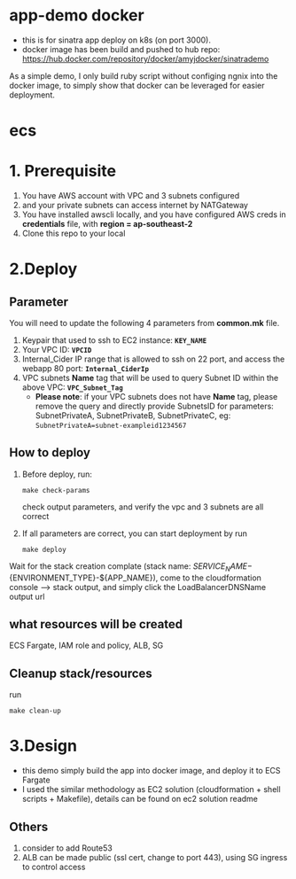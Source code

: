 app-demo docker
===================================
- this is for sinatra app deploy on k8s (on port 3000).
- docker image has been build and pushed to hub repo: https://hub.docker.com/repository/docker/amyjdocker/sinatrademo

As a simple demo, I only build ruby script without configing ngnix into the docker image, to simply show that docker can be leveraged for easier deployment. 


ecs
===================================

# 1. Prerequisite

1. You have AWS account with VPC and 3 subnets configured
2. and your private subnets can access internet by NATGateway
3. You have installed awscli locally, and you have configured AWS creds in **credentials** file, with **region = ap-southeast-2**
4. Clone this repo to your local

# 2.Deploy

## Parameter
You will need to update the following 4 parameters from **common.mk** file.
1. Keypair that used to ssh to EC2 instance: **```KEY_NAME```**
2. Your VPC ID: **```VPCID```**
3. Internal_Cider IP range that is allowed to ssh on 22 port, and access the webapp 80 port: **```Internal_CiderIp```**
4. VPC subnets **Name** tag that will be used to query Subnet ID within the above VPC: **```VPC_Subnet_Tag```**
    * **Please note**: if your VPC subnets does not have **Name** tag, please remove the query and directly provide SubnetsID for parameters: SubnetPrivateA, SubnetPrivateB, SubnetPrivateC, eg: ```SubnetPrivateA=subnet-exampleid1234567```

## How to deploy

1. Before deploy, run:
    ```
    make check-params
    ```
   check output parameters, and verify the vpc and 3 subnets are all correct

2. If all parameters are correct, you can start deployment by run 
    ```
    make deploy
    ```
Wait for the stack creation complate (stack name: ${SERVICE_NAME}-${ENVIRONMENT_TYPE}-${APP_NAME}), come to the cloudformation console --> stack output, and simply click the LoadBalancerDNSName output url

## what resources will be created

ECS Fargate, IAM role and policy, ALB, SG

## Cleanup stack/resources
run
```
make clean-up
```
# 3.Design

- this demo simply build the app into docker image, and deploy it to ECS Fargate
- I used the similar methodology as EC2 solution (cloudformation + shell scripts + Makefile), details can be found on ec2 solution readme

## Others
1. consider to add Route53
2. ALB can be made public (ssl cert, change to port 443), using SG ingress to control access


